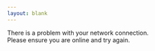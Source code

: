 ```yaml
---
layout: blank
---
```


There is a problem with your network connection.  
Please ensure you are online and try again.
